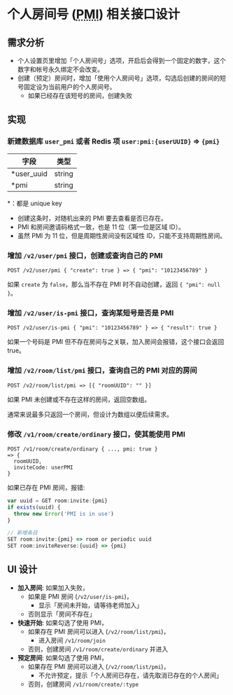 # 个人房间号 (<abbr title="Personal Meeting ID">PMI</abbr>) 相关接口设计

## 需求分析

- 个人设置页里增加「个人房间号」选项，开启后会得到一个固定的数字，这个数字和帐号永久绑定不会改变。
- 创建（预定）房间时，增加「使用个人房间号」选项，勾选后创建的房间的短号固定设为当前用户的个人房间号。
  - 如果已经存在该短号的房间，创建失败

## 实现

### 新建数据库 `user_pmi` 或者 Redis 项 `user:pmi:{userUUID}` &rArr; `{pmi}`

| 字段        | 类型   |
| ----------- | ------ |
| \*user_uuid | string |
| \*pmi       | string |

\*：都是 unique key

- 创建这条时，对随机出来的 PMI 要去查看是否已存在。
- PMI 和房间邀请码格式一致，也是 11 位（第一位是区域 ID）。
- 虽然 PMI 为 11 位，但是周期性房间没有区域性 ID，只能不支持周期性房间。

### 增加 `/v2/user/pmi` 接口，创建或查询自己的 PMI

```
POST /v2/user/pmi { "create": true } => { "pmi": "10123456789" }
```

如果 `create` 为 `false`，那么当不存在 PMI 时不自动创建，返回 `{ "pmi": null }`。

### 增加 `/v2/user/is-pmi` 接口，查询某短号是否是 PMI

```
POST /v2/user/is-pmi { "pmi": "10123456789" } => { "result": true }
```

如果一个号码是 PMI 但不存在房间与之关联，加入房间会报错，这个接口会返回 true。

### 增加 `/v2/room/list/pmi` 接口，查询自己的 PMI 对应的房间

```
POST /v2/room/list/pmi => [{ "roomUUID": "" }]
```

如果 PMI 未创建或不存在这样的房间，返回空数组。

通常来说最多只返回一个房间，但设计为数组以便后续需求。

### 修改 `/v1/room/create/ordinary` 接口，使其能使用 PMI

```
POST /v1/room/create/ordinary { ..., pmi: true }
=> {
  roomUUID,
  inviteCode: userPMI
}
```

如果已存在 PMI 房间，报错:

```js
var uuid = GET room:invite:{pmi}
if exists(uuid) {
  throw new Error('PMI is in use')
}

// 新增条目
SET room:invite:{pmi} => room or periodic uuid
SET room:inviteReverse:{uuid} => {pmi}
```

## UI 设计

- **加入房间**: 如果加入失败，
  - 如果是 PMI 房间 (`/v2/user/is-pmi`)，
    - 显示「房间未开始，请等待老师加入」
  - 否则显示「房间不存在」
- **快速开始**: 如果勾选了使用 PMI，
  - 如果存在 PMI 房间可以进入 (`/v2/room/list/pmi`)，
    - 进入房间 `/v1/room/join`
  - 否则，创建房间 `/v1/room/create/ordinary` 并进入
- **预定房间**: 如果勾选了使用 PMI，
  - 如果存在 PMI 房间可以进入 (`/v2/room/list/pmi`)，
    - 不允许预定，提示「个人房间已存在，请先取消已存在的个人房间」
  - 否则，创建房间 `/v1/room/create/:type`
